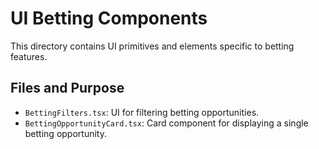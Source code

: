 # UI Betting Components

This directory contains UI primitives and elements specific to betting features.

## Files and Purpose
- `BettingFilters.tsx`: UI for filtering betting opportunities.
- `BettingOpportunityCard.tsx`: Card component for displaying a single betting opportunity.
